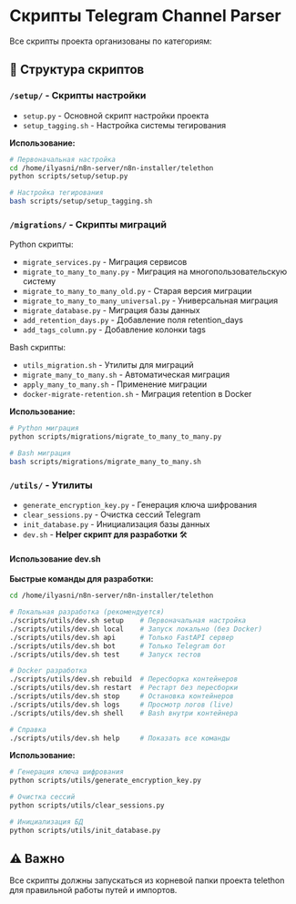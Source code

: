 # Скрипты Telegram Channel Parser

Все скрипты проекта организованы по категориям:

## 📁 Структура скриптов

### `/setup/` - Скрипты настройки
- `setup.py` - Основной скрипт настройки проекта
- `setup_tagging.sh` - Настройка системы тегирования

**Использование:**
```bash
# Первоначальная настройка
cd /home/ilyasni/n8n-server/n8n-installer/telethon
python scripts/setup/setup.py

# Настройка тегирования
bash scripts/setup/setup_tagging.sh
```

### `/migrations/` - Скрипты миграций
Python скрипты:
- `migrate_services.py` - Миграция сервисов
- `migrate_to_many_to_many.py` - Миграция на многопользовательскую систему
- `migrate_to_many_to_many_old.py` - Старая версия миграции
- `migrate_to_many_to_many_universal.py` - Универсальная миграция
- `migrate_database.py` - Миграция базы данных
- `add_retention_days.py` - Добавление поля retention_days
- `add_tags_column.py` - Добавление колонки tags

Bash скрипты:
- `utils_migration.sh` - Утилиты для миграций
- `migrate_many_to_many.sh` - Автоматическая миграция
- `apply_many_to_many.sh` - Применение миграции
- `docker-migrate-retention.sh` - Миграция retention в Docker

**Использование:**
```bash
# Python миграция
python scripts/migrations/migrate_to_many_to_many.py

# Bash миграция
bash scripts/migrations/migrate_many_to_many.sh
```

### `/utils/` - Утилиты
- `generate_encryption_key.py` - Генерация ключа шифрования
- `clear_sessions.py` - Очистка сессий Telegram
- `init_database.py` - Инициализация базы данных
- `dev.sh` - **Helper скрипт для разработки** 🛠️

#### Использование dev.sh

**Быстрые команды для разработки:**

```bash
cd /home/ilyasni/n8n-server/n8n-installer/telethon

# Локальная разработка (рекомендуется)
./scripts/utils/dev.sh setup    # Первоначальная настройка
./scripts/utils/dev.sh local    # Запуск локально (без Docker)
./scripts/utils/dev.sh api      # Только FastAPI сервер
./scripts/utils/dev.sh bot      # Только Telegram бот
./scripts/utils/dev.sh test     # Запуск тестов

# Docker разработка
./scripts/utils/dev.sh rebuild  # Пересборка контейнеров
./scripts/utils/dev.sh restart  # Рестарт без пересборки
./scripts/utils/dev.sh stop     # Остановка контейнеров
./scripts/utils/dev.sh logs     # Просмотр логов (live)
./scripts/utils/dev.sh shell    # Bash внутри контейнера

# Справка
./scripts/utils/dev.sh help     # Показать все команды
```

**Использование:**
```bash
# Генерация ключа шифрования
python scripts/utils/generate_encryption_key.py

# Очистка сессий
python scripts/utils/clear_sessions.py

# Инициализация БД
python scripts/utils/init_database.py
```

## ⚠️ Важно

Все скрипты должны запускаться из корневой папки проекта telethon для правильной работы путей и импортов.

